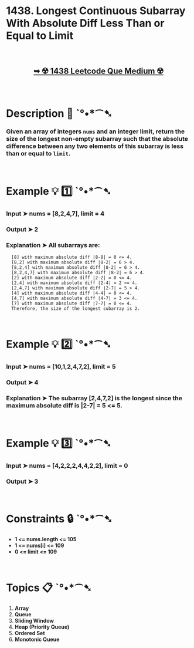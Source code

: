# 1438. Longest Continuous Subarray With Absolute Diff Less Than or Equal to Limit

</br>

<h2 align="center"> 

<a href="https://leetcode.com/problems/longest-continuous-subarray-with-absolute-diff-less-than-or-equal-to-limit/description/?envType=daily-question&envId=2024-06-23"><strong>➥ ☢️ 1438 Leetcode Que Medium ☢️ </strong></a>
</h2>

</br>

# Description 📜 ˋ°•*⁀➷

### Given an array of integers `nums` and an integer limit, return the size of the longest **non-empty** subarray such that the absolute difference between any two elements of this subarray is less than or equal to `limit`.

</br>

# Example 💡 1️⃣ ˋ°•*⁀➷

  ### Input  ➤ nums = [8,2,4,7], limit = 4

  ### Output  ➤ 2

  ### Explanation  ➤ All subarrays are: 

      [8] with maximum absolute diff |8-8| = 0 <= 4.
      [8,2] with maximum absolute diff |8-2| = 6 > 4. 
      [8,2,4] with maximum absolute diff |8-2| = 6 > 4.
      [8,2,4,7] with maximum absolute diff |8-2| = 6 > 4.
      [2] with maximum absolute diff |2-2| = 0 <= 4.
      [2,4] with maximum absolute diff |2-4| = 2 <= 4.
      [2,4,7] with maximum absolute diff |2-7| = 5 > 4.
      [4] with maximum absolute diff |4-4| = 0 <= 4.
      [4,7] with maximum absolute diff |4-7| = 3 <= 4.
      [7] with maximum absolute diff |7-7| = 0 <= 4. 
      Therefore, the size of the longest subarray is 2.

</br>

# Example 💡 2️⃣ ˋ°•*⁀➷

  ### Input ➤  nums = [10,1,2,4,7,2], limit = 5

  ### Output  ➤ 4

  ### Explanation ➤ The subarray [2,4,7,2] is the longest since the maximum absolute diff is |2-7| = 5 <= 5.


</br>

# Example 💡 3️⃣ ˋ°•*⁀➷

  ### Input ➤  nums = [4,2,2,2,4,4,2,2], limit = 0

  ### Output  ➤ 3

</br>

# Constraints 🔒 ˋ°•*⁀➷

- **1 <= nums.length <= 105**
- **1 <= nums[i] <= 109**
- **0 <= limit <= 109**

</br>

# Topics 📋 ˋ°•*⁀➷

1. **Array**
2. **Queue**
3. **Sliding Window**
4. **Heap (Priority Queue)**
5. **Ordered Set**
6. **Monotonic Queue**


